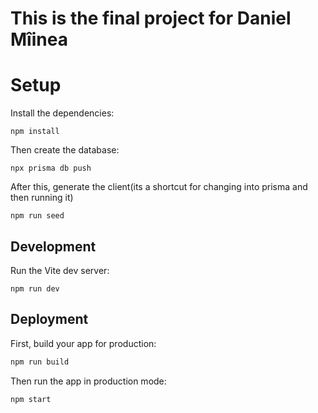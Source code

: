 # This is the final project for Daniel Mîinea

# Setup
Install the dependencies:

```shellscript
npm install
```

Then create the database:

```shellscript
npx prisma db push
```

After this, generate the client(its a shortcut for changing into prisma and then running it)

```shellscript
npm run seed
```

## Development

Run the Vite dev server:

```shellscript
npm run dev
```

## Deployment

First, build your app for production:

```sh
npm run build
```

Then run the app in production mode:

```sh
npm start
```


